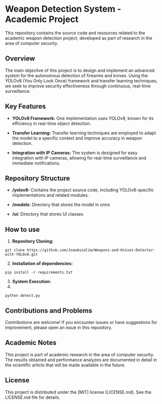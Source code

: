 # Weapon Detection System - Academic Project

This repository contains the source code and resources related to the academic weapon detection project, developed as part of research in the area of ​​computer security.

## Overview

The main objective of this project is to design and implement an advanced system for the autonomous detection of firearms and knives. Using the YOLOv8 (You Only Look Once) framework and transfer learning techniques, we seek to improve security effectiveness through continuous, real-time surveillance.

## Key Features

- **YOLOv8 Framework:** One implementation uses YOLOv8, known for its efficiency in real-time object detection.
  
- **Transfer Learning:** Transfer learning techniques are employed to adapt the model to a specific context and improve accuracy in weapon detection.

- **Integration with IP Cameras:** The system is designed for easy integration with IP cameras, allowing for real-time surveillance and immediate notifications.

## Repository Structure

- **/yolov8:** Contains the project source code, including YOLOv8-specific implementations and related modules.

- **/models:** Directory that stores the model in onnx

- **/ui:** Directory that stores UI classes

## How to use

1. **Repository Cloning:**

```
git clone https://github.com/JoaoAssalim/Weapons-and-Knives-Detector-with-YOLOv8.git
```

2. **Installation of dependencies:**

```
pip install -r requirements.txt
```

3. **System Execution:**
4.
```
python detect.py
```


## Contributions and Problems

Contributions are welcome! If you encounter issues or have suggestions for improvement, please open an issue in this repository.

## Academic Notes

This project is part of academic research in the area of ​​computer security. The results obtained and performance analyzes are documented in detail in the scientific article that will be made available in the future.

## License

This project is distributed under the [MIT] license (LICENSE.md). See the LICENSE.md file for details.
